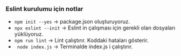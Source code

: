 ### Eslint kurulumu için notlar

* ```npm init --yes``` -> package.json oluşturuyoruz.
* ```npx eslint --init``` -> Eslint in çalışması için gerekli olan dosyaları yüklüyoruz. 
* ```npm run lint``` -> Lint çalıştırır. Koddaki hataları gösterir.
* ``` node index.js``` -> Terminalde index.js i çalıştırır.